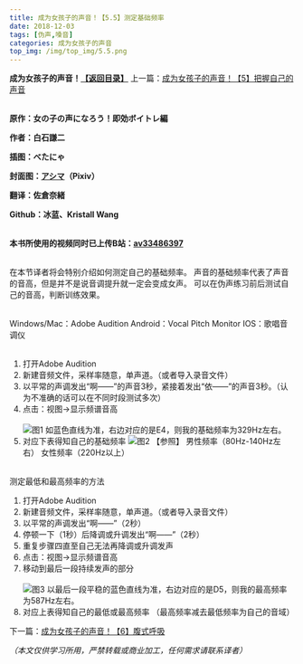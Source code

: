 ```yaml
---
title: 成为女孩子的声音！【5.5】测定基础频率
date: 2018-12-03
tags: [伪声,嗓音]
categories: 成为女孩子的声音
top_img: /img/top_img/5.5.png
---
```

**成为女孩子的声音！[【返回目录】](https://github.com/Kristall-WangShiwei/Transgender-lost-years/blob/master/0005_BookTranslating/weisheng/nv-zi-sheng/)**
上一篇：[成为女孩子的声音！【5】把握自己的声音](https://github.com/Kristall-WangShiwei/Transgender-lost-years/blob/master/0005_BookTranslating/weisheng/nv-zi-sheng/05.0.md)<br><br>

**原作：女の子の声になろう！即効ボイトレ編**

**作者：白石謙二**   

**插图：べたにゃ**   

**封面图：[アシマ](https://www.pixiv.net/member.php?id=2642047
)（Pixiv）**

**翻译：佐倉奈緒**   

**Github：冰蓝、Kristall Wang** <br><br>

**本书所使用的视频同时已上传B站：[av33486397](https://www.bilibili.com/video/av33486397)**<br><br>

在本节译者将会特别介绍如何测定自己的基础频率。
声音的基础频率代表了声音的音高，但是并不是说音调提升就一定会变成女声。
可以在伪声练习前后测试自己的音高，判断训练效果。<br><br>

Windows/Mac：Adobe Audition
Android：Vocal Pitch Monitor
IOS：歌唱音调仪<br><br>

1. 打开Adobe Audition
2. 新建音频文件，采样率随意，单声道。（或者导入录音文件）
3. 以平常的声调发出“啊——”的声音3秒，紧接着发出“依——”的声音3秒。（认为不准确的话可以在不同时段测试多次）
4. 点击：视图→显示频谱音高<br><br>
![图1](/img/5.5/1.png)
如蓝色直线为准，右边对应的是E4，则我的基础频率为329Hz左右。
5. 对应下表得知自己的基础频率
![图2](/img/5.5/2.png)
【参照】
男性频率（80Hz-140Hz左右）
女性频率（220Hz以上）<br><br>

测定最低和最高频率的方法
1. 打开Adobe Audition
2. 新建音频文件，采样率随意，单声道。（或者导入录音文件）
3. 以平常的声调发出“啊——”（2秒）
4. 停顿一下（1秒）后降调或升调发出“啊——”（2秒）
5. 重复步骤四直至自己无法再降调或升调发声
6. 点击：视图→显示频谱音高
7. 移动到最后一段持续发声的部分<br><br>
![图3](/img/5.5/3.png)
以最后一段平稳的蓝色直线为准，右边对应的是D5，则我的最高频率为587Hz左右。
8. 对应上表得知自己的最低或最高频率
（最高频率减去最低频率为自己的音域）

下一篇：[成为女孩子的声音！【6】腹式呼吸](https://github.com/Kristall-WangShiwei/Transgender-lost-years/blob/master/0005_BookTranslating/weisheng/nv-zi-sheng/06.md)

*（本文仅供学习所用，严禁转载或商业加工，任何需求请联系译者）*
